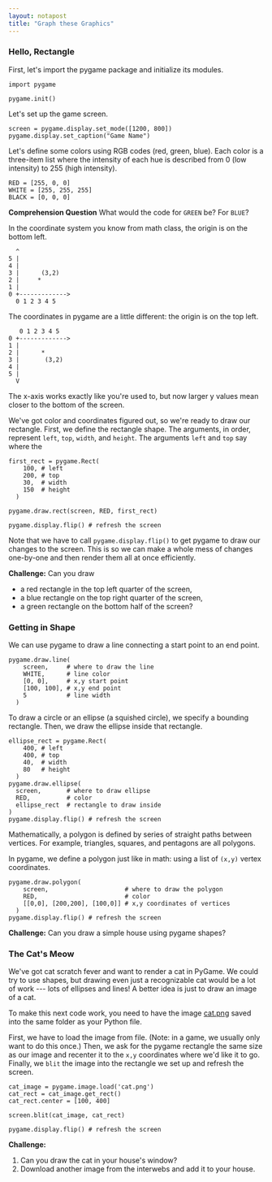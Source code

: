 ```yaml
---
layout: notapost
title: "Graph these Graphics"
---
```


### Hello, Rectangle

First, let's import the pygame package and initialize its modules.

```python3
import pygame

pygame.init()
```

Let's set up the game screen.

```python3
screen = pygame.display.set_mode([1200, 800])
pygame.display.set_caption("Game Name")
```

Let's define some colors using RGB codes (red, green, blue).
Each color is a three-item list where the intensity of each hue is described from 0 (low intensity) to 255 (high intensity).


```python3
RED = [255, 0, 0]
WHITE = [255, 255, 255]
BLACK = [0, 0, 0]
```

**Comprehension Question**
What would the code for `GREEN` be?
For `BLUE`?

In the coordinate system you know from math class, the origin is on the bottom left.
```
  ^
5 |
4 |
3 |      (3,2)
2 |     *
1 |
0 +------------->
  0 1 2 3 4 5
```

The coordinates in pygame are a little different: the origin is on the top left.

```
   0 1 2 3 4 5
0 +------------->
1 |
2 |      *
3 |       (3,2)
4 |
5 |
  V
```

The x-axis works exactly like you're used to, but now larger y values mean closer to the bottom of the screen.

We've got color and coordinates figured out, so we're ready to draw our rectangle.
First, we define the rectangle shape.
The arguments, in order, represent `left`, `top`, `width`, and `height`.
The arguments `left` and `top` say where the

```python3
first_rect = pygame.Rect(
    100, # left
    200, # top
    30,  # width
    150  # height
  )

pygame.draw.rect(screen, RED, first_rect)

pygame.display.flip() # refresh the screen
```

Note that we have to call `pygame.display.flip()` to get pygame to draw our changes to the screen.
This is so we can make a whole mess of changes one-by-one and then render them all at once efficiently.


**Challenge:**
Can you draw
* a red rectangle in the top left quarter of the screen,
* a blue rectangle on the top right quarter of the screen,
* a green rectangle on the bottom half of the screen?

### Getting in Shape

We can use pygame to draw a line connecting a start point to an end point.

```python3
pygame.draw.line(
    screen,     # where to draw the line
    WHITE,      # line color
    [0, 0],     # x,y start point
    [100, 100], # x,y end point
    5           # line width
  )
```

To draw a circle or an ellipse (a squished circle), we specify a bounding rectangle.
Then, we draw the ellipse inside that rectangle.

```python3
ellipse_rect = pygame.Rect(
    400, # left
    400, # top
    40,  # width
    80   # height
  )
pygame.draw.ellipse(
  screen,       # where to draw ellipse
  RED,          # color
  ellipse_rect  # rectangle to draw inside
)
pygame.display.flip() # refresh the screen
```

Mathematically, a polygon is defined by series of straight paths between vertices.
For example, triangles, squares, and pentagons are all polygons.

In pygame, we define a polygon just like in math: using a list of `(x,y)` vertex coordinates.

```python3
pygame.draw.polygon(
    screen,                     # where to draw the polygon
    RED,                        # color
    [[0,0], [200,200], [100,0]] # x,y coordinates of vertices
  )
pygame.display.flip() # refresh the screen
```

**Challenge:**
Can you draw a simple house using pygame shapes?

### The Cat's Meow

We've got cat scratch fever and want to render a cat in PyGame.
We could try to use shapes, but drawing even just a recognizable cat would be a lot of work --- lots of ellipses and lines!
A better idea is just to draw an image of a cat.

To make this next code work, you need to have the image [cat.png](/media/cat.png) saved into the same folder as your Python file.

First, we have to load the image from file.
(Note: in a game, we usually only want to do this once.)
Then, we ask for the pygame rectangle the same size as our image and recenter it to the `x,y` coordinates where we'd like it to go.
Finally, we `blit` the image into the rectangle we set up and refresh the screen.

```python3
cat_image = pygame.image.load('cat.png')
cat_rect = cat_image.get_rect()
cat_rect.center = [100, 400]

screen.blit(cat_image, cat_rect)

pygame.display.flip() # refresh the screen
```

**Challenge:**
1. Can you draw the cat in your house's window?
2. Download another image from the interwebs and add it to your house.
